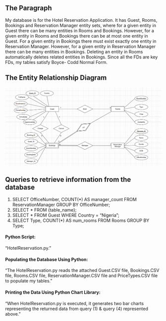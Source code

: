 ## The Paragraph
My database is for the Hotel Reservation Application. It has Guest, Rooms, Bookings and Reservation
Manager entity sets, where for a given entity in Guest there can be many entities in Rooms and
Bookings. However, for a given entity in Rooms and Bookings there can be at most one entity in Guest.
For a given entity in Bookings there must exist exactly one entity in Reservation Manager. However, for a
given entity in Reservation Manager there can be many entities in Bookings. Deleting an entity in Rooms
automatically deletes related entities in Bookings. Since all the FDs are key FDs, my tables satisfy Boyce-
Codd Normal Form.

## The Entity Relationship Diagram
 ![Tux, the Linux mascot](/Image/ERD.png)

## Queries to retrieve information from the database
1. SELECT OfficeNumber, COUNT(*) AS manager_count FROM ReservationManager GROUP BY
OfficeNumber;
2. SELECT * FROM {table_name};
3. SELECT * FROM Guest WHERE Country = “Nigeria”;
4. SELECT Type, COUNT(*) AS num_rooms FROM Rooms GROUP BY Type;

#### Python Script: 
“HotelReservation.py.”

#### Populating the Database Using Python:
“The HotelReservation.py reads the attached Guest.CSV file, Bookings.CSV file, Rooms.CSV file,
ReservationManager.CSV file and PriceTypes.CSV file to populate my tables.”

#### Printing the Data Using Python Chart Library:
“When HotelReservation.py is executed, it generates two bar charts representing the returned data from
query (1) & query (4) represented above.”
